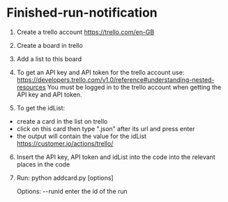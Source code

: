 # Finished-run-notification

1) Create a trello account
https://trello.com/en-GB

2) Create a board in trello

3) Add a list to this board

4) To get an API key and API token for the trello account use:
https://developers.trello.com/v1.0/reference#understanding-nested-resources
You must be logged in to the trello account when getting the API key and API token.

5) To get the idList:
- create a card in the list on trello
- click on this card then type ".json" after its url and press enter 
- the output will contain the value for the idList
https://customer.io/actions/trello/

6) Insert the API key, API token and idList into the code into the relevant places in the code 

7) Run:
   python addcard.py [options]
   
   Options:
   --runid     enter the id of the run
 
 


